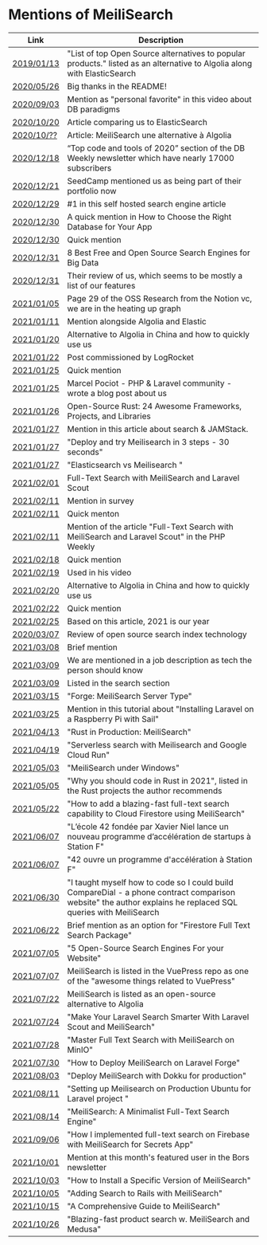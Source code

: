 # Mentions of MeiliSearch

|Link  |  Description|
|--|--|
[2019/01/13](https://github.com/spacejam/sled) |"List of top Open Source alternatives to popular products." listed as an alternative to Algolia along with ElasticSearch|
[2020/05/26](https://dev.to/fayaz/top-open-source-alternatives-to-popular-products-stop-paying-16jn) |Big thanks in the README!|
[2020/09/03](https://www.youtube.com/watch?v=W2Z7fbCLSTw&t=45s) | Mention as "personal favorite" in this video about DB paradigms|
[2020/10/20](https://spinscale.de/posts/2020-10-20-search-engines-and-libraries-overview.html)| Article comparing us to ElasticSearch||
[2020/10/??](https://www.weblogin.fr/blog/120-meilisearch-une-alternative-a-algolia) |Article: MeiliSearch une alternative à Algolia|
[2020/12/18](https://dbweekly.com/issues/335) |“Top code and tools of 2020” section of the DB Weekly newsletter which have nearly 17000 subscribers|
[2020/12/21](https://seedcamp.com/seedcamp-2020-year-in-review/) |SeedCamp mentioned us as being part of their portfolio now|
[2020/12/29](https://geekflare.com/self-hosted-search-engine-software/ )|#1 in this self hosted search engine article|
[2020/12/30](https://medium.com/better-programming/how-to-choose-the-right-database-for-your-app-c9b29ae0b8ae) |A quick mention in How to Choose the Right Database for Your App|
[2020/12/30](https://betterprogramming.pub/how-to-choose-the-right-database-for-your-app-c9b29ae0b8ae) |Quick mention|
[2020/12/31](https://www.linuxlinks.com/searchengines/) |8 Best Free and Open Source Search Engines for Big Data|
[2020/12/31](https://www.linuxlinks.com/meilisearch-fast-open-source-search-engine/) |Their review of us, which seems to be mostly a list of our features|
[2021/01/05](https://notion.vc/wp-content/uploads/2021/01/2020_11_22_Open-source_Notion_EXT.pdf) |Page 29 of the OSS Research from the Notion vc, we are in the heating up graph|
[2021/01/11](https://blog.min.io/object_storage_for_kyc/) |Mention alongside Algolia and Elastic|
[2021/01/20](https://www.21cloudbox.com/blog/solutions/algolia-alternatives-in-china.html) |Alternative to Algolia in China and how to quickly use us|
[2021/01/22](https://blog.logrocket.com/meilisearch-a-definitive-guide/) |Post commissioned by LogRocket|
[2021/01/25](https://jolicode.com/blog/elasticsearch-the-right-way-in-symfony) |Quick mention|
[2021/01/25](https://pociot.dev/35-blazing-fast-search-with-meilisearch-and-laravel-forge) |Marcel Pociot - PHP & Laravel community -  wrote a blog post about us|
[2021/01/26](https://serokell.io/blog/open-source-rust) |Open-Source Rust: 24 Awesome Frameworks, Projects, and Libraries|
[2021/01/27](https://bejamas.io/blog/jamstack-search/) |Mention in this article about search & JAMStack.|
[2021/01/27](https://dev.to/rphilogene/deploy-and-try-meilisearch-in-3-steps-30-seconds-lg7) |"Deploy and try Meilisearch in 3 steps - 30 seconds"|
[2021/01/27](https://dev.to/adithyasrinivasan/elasticsearch-vs-meilisearch-3235) |"Elasticsearch vs Meilisearch "|
[2021/02/01](https://tighten.co/blog/full-text-search-with-meilisearch-and-scout/) |Full-Text Search with MeiliSearch and Laravel Scout|
[2021/02/11](https://twitter.com/DataCouncilAI/status/1359905254205247491) |Mention in survey|
[2021/02/11](https://searchcloudcomputing.techtarget.com/opinion/The-Elasticsearch-sideshow-and-why-Algolia-is-the-better-bet) |Quick menton|
[2021/02/11](https://mailchi.mp/32fd8a616b7a/phpweekly-april-27th-1596876)| Mention of the article "Full-Text Search with MeiliSearch and Laravel Scout" in the PHP Weekly|
[2021/02/18](https://medium.com/at-the-front-line/developers-d%C3%A9veloppeurs-desarrolladors-35c2839df960) |Quick mention|
[2021/02/19](https://www.youtube.com/watch?v=z0hx99BByYw) |Used in his video|
[2021/02/20](https://www.21cloudbox.com/blog/solutions/algolia-alternatives-in-china.html) |Alternative to Algolia in China and how to quickly use us|
[2021/02/22](https://blog.hyper63.com/contributing-to-hyper63-part-1/) |Quick mention|
[2021/02/25](https://sifted.eu/articles/european-saas-startups-2021/) |Based on this article, 2021 is our year|
[2020/03/07](https://lincolnwebs.com/2021/03/07/search-products/) | Review of open source search index technology|
[2021/03/08](https://openeveryone.substack.com/p/open-product-recipe )|Brief mention|
[2021/03/09](https://tr.indeed.com/viewjob?t=Devops+Engineer&c=Talentra&l=%C4%B0stanbul&jk=f52ed9be958cc088&rtk=1f0cr8cagstbh800&from=rss) |We are mentioned in a job description as tech the person should know|
[2021/03/09](https://headlesscommerce.org/categories/search) |Listed in the search section|
[2021/03/15](https://blog.laravel.com/forge-meilisearch-server-type) | "Forge: MeiliSearch Server Type"
[2021/03/25](https://dev.to/raspberrytyler/installing-laravel-sail-on-a-raspberry-pi-4hck) | Mention in this tutorial about "Installing Laravel on a Raspberry Pi with Sail"
[2021/04/13](https://serokell.io/blog/rust-in-production-meilisearch) | "Rust in Production: MeiliSearch"
[2021/04/19](https://blog.simonireilly.com/posts/serverless-search) | "Serverless search with Meilisearch and Google Cloud Run"
[2021/05/03](http://www.skrejci.com/2021/05/meilisearch-under-windows/) | "MeiliSearch under Windows"
[2021/05/05](https://www.heapstack.sh/why-you-should-code-in-rust-in-2021) | "Why you should code in Rust in 2021", listed in the Rust projects the author recommends
[2021/05/22](https://hashnode.com/post/how-to-add-a-blazing-fast-full-text-search-capability-to-cloud-firestore-using-meilisearch-introduction-15-ckoz64twc07ppdss1hk3mfeh6) | "How to add a blazing-fast full-text search capability to Cloud Firestore using MeiliSearch"
[2021/06/07](https://www.universfreebox.com/article/488519/lecole-42-fondee-par-xavier-niel-lance-un-nouveau-programme-dacceleration-de-startups-a-station-f) | "L’école 42 fondée par Xavier Niel lance un nouveau programme d’accélération de startups à Station F"
[2021/06/07](https://www.lemondeinformatique.fr/actualites/lire-42-ouvre-un-programme-d-acceleration-a-station-f-83181.html) | "42 ouvre un programme d'accélération à Station F"
[2021/06/30](https://dev.to/adrianvincent/i-taught-myself-how-to-code-so-i-could-build-comparedial-a-phone-contract-comparison-website-13me) | "I taught myself how to code so I could build CompareDial - a phone contract comparison website" the author explains he replaced SQL queries with MeiliSearch
[2021/06/22](https://dev.to/jdgamble555/firestore-full-text-search-package-1ea7) | Brief mention as an option for "Firestore Full Text Search Package"
[2021/07/05](https://vishnuch.tech/5-open-source-search-engines-for-your-website) | "5 Open-Source Search Engines For your Website"
[2021/07/07](https://github.com/vuepress/awesome-vuepress) | MeiliSearch is listed in the VuePress repo as one of the "awesome things related to VuePress"
[2021/07/22](https://www.btw.so/open-source-alternatives/meilisearch) | MeiliSearch is listed as an open-source alternative to Algolia |
[2021/07/24](https://postsrc.com/posts/make-your-laravel-search-smarter-with-laravel-scout-and-meilisearch) | "Make Your Laravel Search Smarter With Laravel Scout and MeiliSearch"|
[2021/07/28](https://blog.min.io/master-full-text-search-with-meilisearch-on-minio/) | "Master Full Text Search with MeiliSearch on MinIO" |
[2021/07/30](https://postsrc.com/posts/how-to-deploy-meilisearch-on-laravel-forge) | "How to Deploy MeiliSearch on Laravel Forge" |
[2021/08/03](https://okhlopkov.com/deploy-meilisearch-with-dokku-for-production/) | "Deploy MeiliSearch with Dokku for production" |
[2021/08/11](https://postsrc.com/posts/setting-up-meilisearch-on-production-ubuntu-for-laravel-project) | "Setting up Meilisearch on Production Ubuntu for Laravel project " |
[2021/08/14](https://tech.marksblogg.com/meilisearch-full-text-search.html) | "MeiliSearch: A Minimalist Full-Text Search Engine" |
[2021/09/06](https://medium.com/@stevapps256/how-i-implemented-full-text-search-on-firebase-with-meilisearch-for-secrets-app-6b853484c999) | "How I implemented full-text search on Firebase with MeiliSearch for Secrets App" |
[2021/10/01](https://bors.tech/newsletter/2021/10/01/tmib-57/) | Mention at this month's featured user in the Bors newsletter |
[2021/10/03](https://medium.com/@biarosenbaum/how-to-install-a-specific-version-of-meilisearch-2552bee8c351) | "How to Install a Specific Version of MeiliSearch" |
[2021/10/05](https://blog.cloud66.com/adding-search-to-rails-with-meilisearch/) | "Adding Search to Rails with MeiliSearch" |
[2021/10/15](https://www.atatus.com/blog/a-comprehensive-guide-to-meilisearch/) | "A Comprehensive Guide to MeiliSearch" |
[2021/10/26](https://www.medusa-commerce.com/post/meilisearch-and-medusa) | "Blazing-fast product search w. MeiliSearch and Medusa" |
